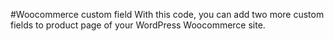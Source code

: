 #Woocommerce custom field
With this code, you can add two more custom fields to product page of your WordPress Woocommerce site.
